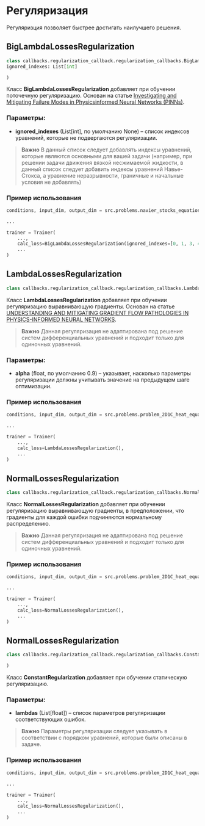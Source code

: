 # Регуляризация

Регуляризция позволяет быстрее достигать наилучшего решения.

## BigLambdaLossesRegularization

```python
class callbacks.regularization_callback.regularization_callbacks.BigLambdaLossesRegularization(
ignored_indexes: List[int]

)
```

Класс **BigLambdaLossesRegularization** добавляет при обучении поточечную регуляризацию. Основан на статье
[Investigating and Mitigating Failure Modes in Physicsinformed Neural Networks (PINNs)](https://arxiv.org/abs/2209.09988).

### Параметры:

- **ignored_indexes** (List[int], по умолчанию None) – список индексов уравнений, которые не подвергаются регуляризации.

> **Важно**
> В данный список следует добавлять индексы уравнений, которые являются основными для вашей задачи (например, при
> решении задачи движения вязкой несжимаемой жидкости, в данный список следует добавить индексы уравнений Навье-Стокса,
> а уравнение неразрывности, граничные и начальные условия не добавлять)

### Пример использования

```python
conditions, input_dim, output_dim = src.problems.navier_stocks_equation_with_block()

...

trainer = Trainer(
    ...,
    calc_loss=BigLambdaLossesRegularization(ignored_indexes=[0, 1, 3, 4, 6, 7, 9, 10]),
    ...
)
```

## LambdaLossesRegularization

```python
class callbacks.regularization_callback.regularization_callbacks.LambdaLossesRegularization(alpha: float)
```

Класс **LambdaLossesRegularization** добавляет при обучении регуляризацию выравнивающую градиенты. Основан на статье
[UNDERSTANDING AND MITIGATING GRADIENT FLOW PATHOLOGIES IN PHYSICS-INFORMED NEURAL NETWORKS](https://arxiv.org/abs/2001.04536).

> **Важно**
> Данная регуляризация не адаптирована под решение систем дифференциальных уравнений и подходит только для одиночных
> уравнений.

### Параметры:

- **alpha** (float, по умолчанию 0.9) – указывает, насколько параметры регуляризации должны учитывать значение на
  предыдущем шаге оптимизации.

### Пример использования

```python
conditions, input_dim, output_dim = src.problems.problem_2D1C_heat_equation()

...

trainer = Trainer(
    ...,
    calc_loss=LambdaLossesRegularization(),
    ...
)
```

## NormalLossesRegularization

```python
class callbacks.regularization_callback.regularization_callbacks.NormalLossesRegularization()
```

Класс **NormalLossesRegularization** добавляет при обучении регуляризацию выравнивающую градиенты, в предположении, что
градиенты для каждой ошибки подчиняются нормальному распределению.

> **Важно**
> Данная регуляризация не адаптирована под решение систем дифференциальных уравнений и подходит только для одиночных
> уравнений.

### Пример использования

```python
conditions, input_dim, output_dim = src.problems.problem_2D1C_heat_equation()

...

trainer = Trainer(
    ...,
    calc_loss=NormalLossesRegularization(),
    ...
)
```

## NormalLossesRegularization

```python
class callbacks.regularization_callback.regularization_callbacks.ConstantRegularization(lambdas: List[float]

)
```

Класс **ConstantRegularization** добавляет при обучении статическую регуляризацию.

### Параметры:

- **lambdas** (List[float]) – список параметров регуляризации соответствующих ошибок.

> **Важно**
> Параметры регуляризации следует указывать в соответствии с порядком уравнений, которые были описаны в задаче.

### Пример использования

```python
conditions, input_dim, output_dim = src.problems.problem_2D1C_heat_equation()

...

trainer = Trainer(
    ...,
    calc_loss=NormalLossesRegularization(),
    ...
)
```